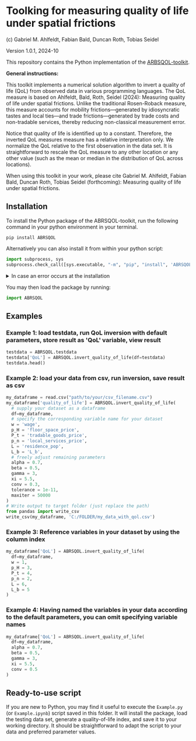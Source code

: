# Toolking for measuring quality of life under spatial frictions
(c) Gabriel M. Ahlfeldt, Fabian Bald, Duncan Roth, Tobias Seidel

Version 1.0.1, 2024-10

This repository contains the Python implementation of the [ARBSQOL-toolkit]("https://github.com/Ahlfeldt/ABRSQOL-toolkit").

**General instructions:**

This toolkit implements a numerical solution algorithm to invert a quality of life (QoL) from observed data in various programming languages. The QoL measure is based on Ahlfeldt, Bald, Roth, Seidel (2024): Measuring quality of life under spatial frictions. Unlike the traditional Rosen-Roback measure, this measure accounts for mobility frictions—generated by idiosyncratic tastes and local ties—and trade frictions—generated by trade costs and non-tradable services, thereby reducing non-classical measurement error. 

Notice that quality of life is identified up to a constant. Therefore, the inverted QoL measures measure has a relative interpretation only. We normalize the QoL relative to the first observation in the data set. It is straightforward to rescale the QoL measure to any other location or any other value (such as the mean or median in the distribution of QoL across locations). 

When using this toolkit in your work, please cite Gabriel M. Ahlfeldt, Fabian Bald, Duncan Roth, Tobias Seidel (forthcoming): Measuring quality of life under spatial frictions.

## Installation
To install the Python package of the ABRSQOL-toolkit, run the following command in your python environment in your terminal. 

```console
pip install ABRSQOL
```
Alternatively you can also install it from within your python script:
```python
import subprocess, sys
subprocess.check_call([sys.executable, "-m", "pip", "install", 'ABRSQOL'])
```
<details>
<summary>In case an error occurs at the installation</summary>
In case an error occurs at the installation (error: metadata-generation-failed), it is likely caused by incompatabile versions of `setuptools` and `packaging`. 
This can be fixed by upgrading `setuptools` and `packaging` to compatible versions:
```console
pip install --upgrade setuptools>=74.1.1
pip install --upgrade packaging>=22.0
```
Or by downgrading `setuptools`:
```console
pip install --upgrade setuptools==70.0.0
```
</details>


You may then load the package by running:
```python
import ABRSQOL
```

## Examples
### Example 1: load testdata, run QoL inversion with default parameters, store result as 'QoL' variable, view result
```python
testdata = ABRSQOL.testdata
testdata['QoL'] = ABRSQOL.invert_quality_of_life(df=testdata)
testdata.head()
```

### Example 2: load your data from csv, run inversion, save result as csv
```python
my_dataframe = read.csv("path/to/your/csv_filename.csv")
my_dataframe['quality_of_life'] = ABRSQOL.invert_quality_of_life(
  # supply your dataset as a dataframe
  df=my_dataframe,
  # specify the corresponding variable name for your dataset
  w = 'wage',
  p_H = 'floor_space_price',
  P_t = 'tradable_goods_price',
  p_n = 'local_services_price',
  L = 'residence_pop',
  L_b = 'L_b',
  # freely adjust remaining parameters
  alpha = 0.7,
  beta = 0.5,
  gamma = 3,
  xi = 5.5,
  conv = 0.3,
  tolerance = 1e-11,
  maxiter = 50000
)
# Write output to target folder (just replace the path)
from pandas import write_csv
write_csv(my_dataframe, 'C:/FOLDER/my_data_with_qol.csv')
```

### Example 3: Reference variables in your dataset by using the column index
```python
my_dataframe['QoL'] = ABRSQOL.invert_quality_of_life(
  df=my_dataframe,
  w = 1,
  p_H = 3,
  P_t = 4,
  p_n = 2,
  L = 6,
  L_b = 5
)
```

### Example 4: Having named the variables in your data according to the default parameters, you can omit specifying variable names
```python
my_dataframe['QoL'] = ABRSQOL.invert_quality_of_life(
  df=my_dataframe,
  alpha = 0.7,
  beta = 0.5,
  gamma = 3,
  xi = 5.5,
  conv = 0.5
)
```

## Ready-to-use script

If you are new to Python, you may find it useful to execute the `Example.py` (or `Example.ipynb`) script saved in this folder. It will install the package, load the testing data set, generate a quality-of-life index, and save it to your working directory.  It should be straightforward to adapt the script to your data and preferred parameter values.
